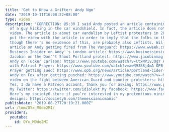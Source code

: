 ```yaml
---
title: 'Get to Know a Grifter: Andy Ngo'
date: "2019-10-11T16:08:22+08:00"
type: video
description: 'CORRECTION: @5:30 I said Andy posted an article containing the video
  of a guy kicking in the car windshield. In fact, the article does not contain that
  video. The article is about car vandalism by Leftist protesters in 2016, and Andy
  put the video with the article in order to imply that the folks in that video, even
  though there''s no evidence of this, are probably also Leftists. Willamette Week''s
  article on Andy getting fired from The Vanguard: https://www.wweek.com/news/schools/2017/05/23/a-dispute-over-a-muslim-students-remarks-costs-a-college-journalist-his-job-and-brings-national-controversy-to-portland-state-university/
  Business Insider on Andy''s London article: https://www.businessinsider.com/wall-street-journals-andy-ngo-writes-cowardly-islamic-england-2018-8
  Jacobin on the Don''t Shoot Portland protest: https://www.jacobinmag.com/2019/08/andy-ngo-right-wing-antifa-protest-portland-bigotry
  Andy on Tucker Carlson: https://www.youtube.com/watch?v=CtxMPiv3OgY Andy in Portland
  with Patriot Prayer: https://www.youtube.com/watch?v=awN9J88j4mA OPB on Patriot
  Prayer getting sued: https://www.opb.org/news/article/portland-cider-riot-brawl-six-men-indicted/
  Andy on Fox after getting punched: https://www.youtube.com/watch?v=-M4mrUoJy0c Andy''s
  video on the fight between American Guard and counter-protesters: https://www.youtube.com/watch?v=wv47J4jMBDA
  Yes, I do have a Patreon account, thank you for asking: https://www.patreon.com/themessianicmanic
  My Twitter: https://twitter.com/idiolekt My facebook: https://www.facebook.com/themessianicmanic/
  Here’s my society6 store if you’re interested in my pretentious minimalist poster
  designs: https://society6.com/themessianicmanic'
publishdate: "2019-08-27T20:19:21.000Z"
url: /tmm/OYx_M0de2MI/
providers:
  youtube:
    id: OYx_M0de2MI
---
```

